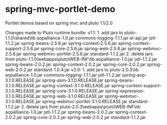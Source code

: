 # spring-mvc-portlet-demo
Portlet demos based on spring mvc and pluto 1.1/2.0


Changes made to Pluto runtime bundle:
	v1.1:
		1. add jars to pluto-1.1.0\shared\lib
			aopalliance-1.0.jar
			commons-logging-1.1.1.jar
			el-api.jar
			jstl-1.1.2.jar
			spring-beans-2.5.6.jar
			spring-context-2.5.6.jar
			spring-context-support-2.5.6.jar
			spring-core-2.5.6.jar
			spring-web-2.5.6.jar
			spring-webmvc-2.5.6.jar
			spring-webmvc-portlet-2.5.6.jar
			standard-1.1.2.jar
		2. delete jars from pluto-1.1.0\webapps\pluto\WEB-INF\lib
			aopalliance-1.0.jar
			jstl-1.1.2.jar
			spring-beans-2.0.2.jar
			spring-context-2.0.2.jar
			spring-core-2.0.2.jar
			spring-web-2.0.2.jar
			standard-1.0.4.jar
	v2.0:
		1. add jars to pluto-2.0.3\lib
			aopalliance-1.0.jar
			commons-logging-1.1.1.jar
			jstl-1.1.2.jar
			spring-aop-3.1.0.RELEASE.jar
			spring-asm-3.1.0.RELEASE.jar
			spring-beans-3.1.0.RELEASE.jar
			spring-context-3.1.0.RELEASE.jar
			spring-context-support-3.1.0.RELEASE.jar
			spring-core-3.1.0.RELEASE.jar
			spring-expression-3.1.0.RELEASE.jar
			spring-web-3.1.0.RELEASE.jar
			spring-webmvc-3.1.0.RELEASE.jar
			spring-webmvc-portlet-3.1.0.RELEASE.jar
			standard-1.1.2.jar
		2. delete jars from pluto-2.0.3\webapps\pluto\WEB-INF\lib
			aopalliance-1.0.jar
			jstl-1.1.2.jar
			spring-beans-2.0.2.jar
			spring-context-2.0.2.jar
			spring-core-2.0.2.jar
			spring-web-2.0.2.jar
			standard-1.1.2.jar
	
	
	
	
	

